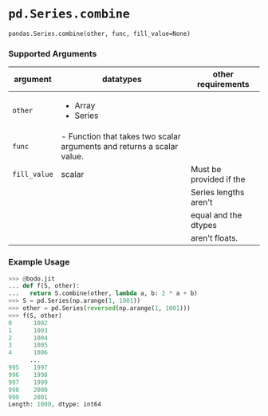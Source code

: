 # `pd.Series.combine`

`pandas.Series.combine(other, func, fill_value=None)`

### Supported Arguments

| argument        | datatypes                                                                   | other requirements        |
|-----------------|-----------------------------------------------------------------------------|---------------------------|
| `other`         | <ul><li>   Array  </li><li> Series  </li></ul>                              |                           |
| `func`          | -   Function that takes two scalar arguments and   returns a scalar  value. |                           |
| `fill_value`    | scalar                                                                      | Must be provided if the   |
|                 |                                                                             | Series lengths aren't     |
|                 |                                                                             | equal and the dtypes      |
|                 |                                                                             | aren't floats.            |

### Example Usage

``` py
>>> @bodo.jit
... def f(S, other):
...   return S.combine(other, lambda a, b: 2 * a + b)
>>> S = pd.Series(np.arange(1, 1001))
>>> other = pd.Series(reversed(np.arange(1, 1001)))
>>> f(S, other)
0      1002
1      1003
2      1004
3      1005
4      1006
      ...
995    1997
996    1998
997    1999
998    2000
999    2001
Length: 1000, dtype: int64
```


